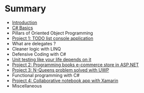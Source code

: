 # Summary

* [Introduction](README.md)
* [C\# Basics](chapter1.md)
* Pillars of Oriented Object Programming 
* [Project 1: TODO list console application](project-1-todo-list-console-application.md)
* What are delegates ?
* Cleaner logic with LINQ
* Defensive Coding with C\#
* [Unit testing like your life depends on it](unit-test.md)
* [Project 2: Programming books e-commerce store in ASP.NET](project-2-programming-books-e-commerce-store.md)
* [Project 3: N-Queens problem solved with UWP](project-3-n-queens-problem-solved-with-uwp.md)
* Functional programming with C\#
* [Project 4: Collaborative notebook app with Xamarin](project-4-collaborative-notebook-app-with-net-core.md)
* Miscellaneous



